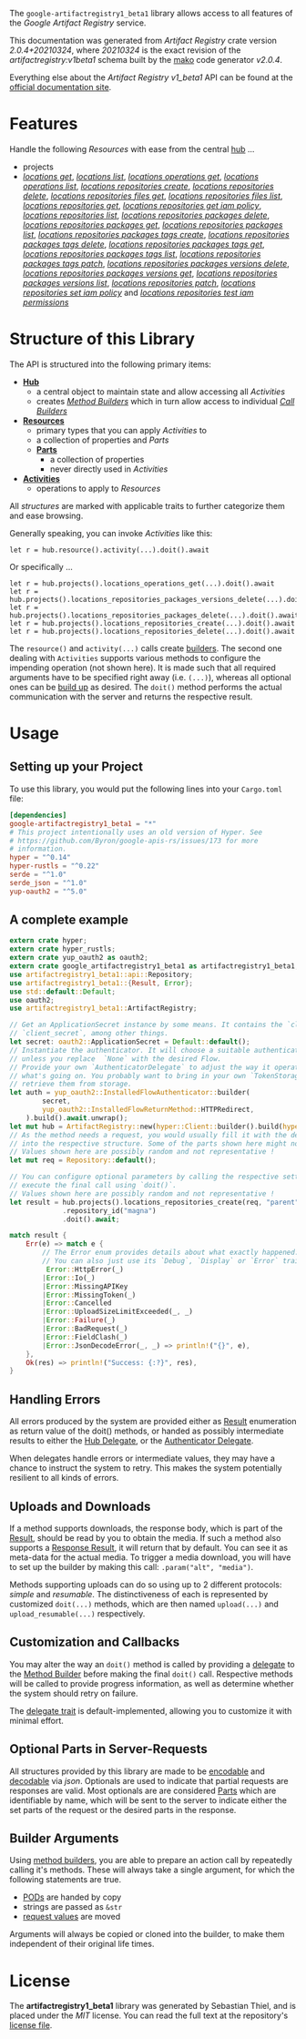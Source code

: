 <!---
DO NOT EDIT !
This file was generated automatically from 'src/mako/api/README.md.mako'
DO NOT EDIT !
-->
The `google-artifactregistry1_beta1` library allows access to all features of the *Google Artifact Registry* service.

This documentation was generated from *Artifact Registry* crate version *2.0.4+20210324*, where *20210324* is the exact revision of the *artifactregistry:v1beta1* schema built by the [mako](http://www.makotemplates.org/) code generator *v2.0.4*.

Everything else about the *Artifact Registry* *v1_beta1* API can be found at the
[official documentation site](https://cloud.google.com/artifacts/docs/).
# Features

Handle the following *Resources* with ease from the central [hub](https://docs.rs/google-artifactregistry1_beta1/2.0.4+20210324/google_artifactregistry1_beta1/ArtifactRegistry) ... 

* projects
 * [*locations get*](https://docs.rs/google-artifactregistry1_beta1/2.0.4+20210324/google_artifactregistry1_beta1/api::ProjectLocationGetCall), [*locations list*](https://docs.rs/google-artifactregistry1_beta1/2.0.4+20210324/google_artifactregistry1_beta1/api::ProjectLocationListCall), [*locations operations get*](https://docs.rs/google-artifactregistry1_beta1/2.0.4+20210324/google_artifactregistry1_beta1/api::ProjectLocationOperationGetCall), [*locations operations list*](https://docs.rs/google-artifactregistry1_beta1/2.0.4+20210324/google_artifactregistry1_beta1/api::ProjectLocationOperationListCall), [*locations repositories create*](https://docs.rs/google-artifactregistry1_beta1/2.0.4+20210324/google_artifactregistry1_beta1/api::ProjectLocationRepositoryCreateCall), [*locations repositories delete*](https://docs.rs/google-artifactregistry1_beta1/2.0.4+20210324/google_artifactregistry1_beta1/api::ProjectLocationRepositoryDeleteCall), [*locations repositories files get*](https://docs.rs/google-artifactregistry1_beta1/2.0.4+20210324/google_artifactregistry1_beta1/api::ProjectLocationRepositoryFileGetCall), [*locations repositories files list*](https://docs.rs/google-artifactregistry1_beta1/2.0.4+20210324/google_artifactregistry1_beta1/api::ProjectLocationRepositoryFileListCall), [*locations repositories get*](https://docs.rs/google-artifactregistry1_beta1/2.0.4+20210324/google_artifactregistry1_beta1/api::ProjectLocationRepositoryGetCall), [*locations repositories get iam policy*](https://docs.rs/google-artifactregistry1_beta1/2.0.4+20210324/google_artifactregistry1_beta1/api::ProjectLocationRepositoryGetIamPolicyCall), [*locations repositories list*](https://docs.rs/google-artifactregistry1_beta1/2.0.4+20210324/google_artifactregistry1_beta1/api::ProjectLocationRepositoryListCall), [*locations repositories packages delete*](https://docs.rs/google-artifactregistry1_beta1/2.0.4+20210324/google_artifactregistry1_beta1/api::ProjectLocationRepositoryPackageDeleteCall), [*locations repositories packages get*](https://docs.rs/google-artifactregistry1_beta1/2.0.4+20210324/google_artifactregistry1_beta1/api::ProjectLocationRepositoryPackageGetCall), [*locations repositories packages list*](https://docs.rs/google-artifactregistry1_beta1/2.0.4+20210324/google_artifactregistry1_beta1/api::ProjectLocationRepositoryPackageListCall), [*locations repositories packages tags create*](https://docs.rs/google-artifactregistry1_beta1/2.0.4+20210324/google_artifactregistry1_beta1/api::ProjectLocationRepositoryPackageTagCreateCall), [*locations repositories packages tags delete*](https://docs.rs/google-artifactregistry1_beta1/2.0.4+20210324/google_artifactregistry1_beta1/api::ProjectLocationRepositoryPackageTagDeleteCall), [*locations repositories packages tags get*](https://docs.rs/google-artifactregistry1_beta1/2.0.4+20210324/google_artifactregistry1_beta1/api::ProjectLocationRepositoryPackageTagGetCall), [*locations repositories packages tags list*](https://docs.rs/google-artifactregistry1_beta1/2.0.4+20210324/google_artifactregistry1_beta1/api::ProjectLocationRepositoryPackageTagListCall), [*locations repositories packages tags patch*](https://docs.rs/google-artifactregistry1_beta1/2.0.4+20210324/google_artifactregistry1_beta1/api::ProjectLocationRepositoryPackageTagPatchCall), [*locations repositories packages versions delete*](https://docs.rs/google-artifactregistry1_beta1/2.0.4+20210324/google_artifactregistry1_beta1/api::ProjectLocationRepositoryPackageVersionDeleteCall), [*locations repositories packages versions get*](https://docs.rs/google-artifactregistry1_beta1/2.0.4+20210324/google_artifactregistry1_beta1/api::ProjectLocationRepositoryPackageVersionGetCall), [*locations repositories packages versions list*](https://docs.rs/google-artifactregistry1_beta1/2.0.4+20210324/google_artifactregistry1_beta1/api::ProjectLocationRepositoryPackageVersionListCall), [*locations repositories patch*](https://docs.rs/google-artifactregistry1_beta1/2.0.4+20210324/google_artifactregistry1_beta1/api::ProjectLocationRepositoryPatchCall), [*locations repositories set iam policy*](https://docs.rs/google-artifactregistry1_beta1/2.0.4+20210324/google_artifactregistry1_beta1/api::ProjectLocationRepositorySetIamPolicyCall) and [*locations repositories test iam permissions*](https://docs.rs/google-artifactregistry1_beta1/2.0.4+20210324/google_artifactregistry1_beta1/api::ProjectLocationRepositoryTestIamPermissionCall)




# Structure of this Library

The API is structured into the following primary items:

* **[Hub](https://docs.rs/google-artifactregistry1_beta1/2.0.4+20210324/google_artifactregistry1_beta1/ArtifactRegistry)**
    * a central object to maintain state and allow accessing all *Activities*
    * creates [*Method Builders*](https://docs.rs/google-artifactregistry1_beta1/2.0.4+20210324/google_artifactregistry1_beta1/client::MethodsBuilder) which in turn
      allow access to individual [*Call Builders*](https://docs.rs/google-artifactregistry1_beta1/2.0.4+20210324/google_artifactregistry1_beta1/client::CallBuilder)
* **[Resources](https://docs.rs/google-artifactregistry1_beta1/2.0.4+20210324/google_artifactregistry1_beta1/client::Resource)**
    * primary types that you can apply *Activities* to
    * a collection of properties and *Parts*
    * **[Parts](https://docs.rs/google-artifactregistry1_beta1/2.0.4+20210324/google_artifactregistry1_beta1/client::Part)**
        * a collection of properties
        * never directly used in *Activities*
* **[Activities](https://docs.rs/google-artifactregistry1_beta1/2.0.4+20210324/google_artifactregistry1_beta1/client::CallBuilder)**
    * operations to apply to *Resources*

All *structures* are marked with applicable traits to further categorize them and ease browsing.

Generally speaking, you can invoke *Activities* like this:

```Rust,ignore
let r = hub.resource().activity(...).doit().await
```

Or specifically ...

```ignore
let r = hub.projects().locations_operations_get(...).doit().await
let r = hub.projects().locations_repositories_packages_versions_delete(...).doit().await
let r = hub.projects().locations_repositories_packages_delete(...).doit().await
let r = hub.projects().locations_repositories_create(...).doit().await
let r = hub.projects().locations_repositories_delete(...).doit().await
```

The `resource()` and `activity(...)` calls create [builders][builder-pattern]. The second one dealing with `Activities` 
supports various methods to configure the impending operation (not shown here). It is made such that all required arguments have to be 
specified right away (i.e. `(...)`), whereas all optional ones can be [build up][builder-pattern] as desired.
The `doit()` method performs the actual communication with the server and returns the respective result.

# Usage

## Setting up your Project

To use this library, you would put the following lines into your `Cargo.toml` file:

```toml
[dependencies]
google-artifactregistry1_beta1 = "*"
# This project intentionally uses an old version of Hyper. See
# https://github.com/Byron/google-apis-rs/issues/173 for more
# information.
hyper = "^0.14"
hyper-rustls = "^0.22"
serde = "^1.0"
serde_json = "^1.0"
yup-oauth2 = "^5.0"
```

## A complete example

```Rust
extern crate hyper;
extern crate hyper_rustls;
extern crate yup_oauth2 as oauth2;
extern crate google_artifactregistry1_beta1 as artifactregistry1_beta1;
use artifactregistry1_beta1::api::Repository;
use artifactregistry1_beta1::{Result, Error};
use std::default::Default;
use oauth2;
use artifactregistry1_beta1::ArtifactRegistry;

// Get an ApplicationSecret instance by some means. It contains the `client_id` and 
// `client_secret`, among other things.
let secret: oauth2::ApplicationSecret = Default::default();
// Instantiate the authenticator. It will choose a suitable authentication flow for you, 
// unless you replace  `None` with the desired Flow.
// Provide your own `AuthenticatorDelegate` to adjust the way it operates and get feedback about 
// what's going on. You probably want to bring in your own `TokenStorage` to persist tokens and
// retrieve them from storage.
let auth = yup_oauth2::InstalledFlowAuthenticator::builder(
        secret,
        yup_oauth2::InstalledFlowReturnMethod::HTTPRedirect,
    ).build().await.unwrap();
let mut hub = ArtifactRegistry::new(hyper::Client::builder().build(hyper_rustls::HttpsConnector::with_native_roots()), auth);
// As the method needs a request, you would usually fill it with the desired information
// into the respective structure. Some of the parts shown here might not be applicable !
// Values shown here are possibly random and not representative !
let mut req = Repository::default();

// You can configure optional parameters by calling the respective setters at will, and
// execute the final call using `doit()`.
// Values shown here are possibly random and not representative !
let result = hub.projects().locations_repositories_create(req, "parent")
             .repository_id("magna")
             .doit().await;

match result {
    Err(e) => match e {
        // The Error enum provides details about what exactly happened.
        // You can also just use its `Debug`, `Display` or `Error` traits
         Error::HttpError(_)
        |Error::Io(_)
        |Error::MissingAPIKey
        |Error::MissingToken(_)
        |Error::Cancelled
        |Error::UploadSizeLimitExceeded(_, _)
        |Error::Failure(_)
        |Error::BadRequest(_)
        |Error::FieldClash(_)
        |Error::JsonDecodeError(_, _) => println!("{}", e),
    },
    Ok(res) => println!("Success: {:?}", res),
}

```
## Handling Errors

All errors produced by the system are provided either as [Result](https://docs.rs/google-artifactregistry1_beta1/2.0.4+20210324/google_artifactregistry1_beta1/client::Result) enumeration as return value of
the doit() methods, or handed as possibly intermediate results to either the 
[Hub Delegate](https://docs.rs/google-artifactregistry1_beta1/2.0.4+20210324/google_artifactregistry1_beta1/client::Delegate), or the [Authenticator Delegate](https://docs.rs/yup-oauth2/*/yup_oauth2/trait.AuthenticatorDelegate.html).

When delegates handle errors or intermediate values, they may have a chance to instruct the system to retry. This 
makes the system potentially resilient to all kinds of errors.

## Uploads and Downloads
If a method supports downloads, the response body, which is part of the [Result](https://docs.rs/google-artifactregistry1_beta1/2.0.4+20210324/google_artifactregistry1_beta1/client::Result), should be
read by you to obtain the media.
If such a method also supports a [Response Result](https://docs.rs/google-artifactregistry1_beta1/2.0.4+20210324/google_artifactregistry1_beta1/client::ResponseResult), it will return that by default.
You can see it as meta-data for the actual media. To trigger a media download, you will have to set up the builder by making
this call: `.param("alt", "media")`.

Methods supporting uploads can do so using up to 2 different protocols: 
*simple* and *resumable*. The distinctiveness of each is represented by customized 
`doit(...)` methods, which are then named `upload(...)` and `upload_resumable(...)` respectively.

## Customization and Callbacks

You may alter the way an `doit()` method is called by providing a [delegate](https://docs.rs/google-artifactregistry1_beta1/2.0.4+20210324/google_artifactregistry1_beta1/client::Delegate) to the 
[Method Builder](https://docs.rs/google-artifactregistry1_beta1/2.0.4+20210324/google_artifactregistry1_beta1/client::CallBuilder) before making the final `doit()` call. 
Respective methods will be called to provide progress information, as well as determine whether the system should 
retry on failure.

The [delegate trait](https://docs.rs/google-artifactregistry1_beta1/2.0.4+20210324/google_artifactregistry1_beta1/client::Delegate) is default-implemented, allowing you to customize it with minimal effort.

## Optional Parts in Server-Requests

All structures provided by this library are made to be [encodable](https://docs.rs/google-artifactregistry1_beta1/2.0.4+20210324/google_artifactregistry1_beta1/client::RequestValue) and 
[decodable](https://docs.rs/google-artifactregistry1_beta1/2.0.4+20210324/google_artifactregistry1_beta1/client::ResponseResult) via *json*. Optionals are used to indicate that partial requests are responses 
are valid.
Most optionals are are considered [Parts](https://docs.rs/google-artifactregistry1_beta1/2.0.4+20210324/google_artifactregistry1_beta1/client::Part) which are identifiable by name, which will be sent to 
the server to indicate either the set parts of the request or the desired parts in the response.

## Builder Arguments

Using [method builders](https://docs.rs/google-artifactregistry1_beta1/2.0.4+20210324/google_artifactregistry1_beta1/client::CallBuilder), you are able to prepare an action call by repeatedly calling it's methods.
These will always take a single argument, for which the following statements are true.

* [PODs][wiki-pod] are handed by copy
* strings are passed as `&str`
* [request values](https://docs.rs/google-artifactregistry1_beta1/2.0.4+20210324/google_artifactregistry1_beta1/client::RequestValue) are moved

Arguments will always be copied or cloned into the builder, to make them independent of their original life times.

[wiki-pod]: http://en.wikipedia.org/wiki/Plain_old_data_structure
[builder-pattern]: http://en.wikipedia.org/wiki/Builder_pattern
[google-go-api]: https://github.com/google/google-api-go-client

# License
The **artifactregistry1_beta1** library was generated by Sebastian Thiel, and is placed 
under the *MIT* license.
You can read the full text at the repository's [license file][repo-license].

[repo-license]: https://github.com/Byron/google-apis-rsblob/main/LICENSE.md
